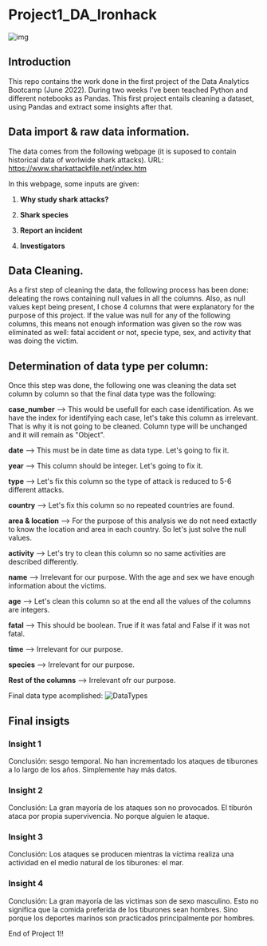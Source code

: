 



# Project1_DA_Ironhack
![img](https://th.bing.com/th/id/OIP.BKAQJ2Yd21yuXxALpBHqFAHaEK?w=271&h=180&c=7&r=0&o=5&dpr=1.34&pid=1.7)

## Introduction

This repo contains the work done in the first project of the Data Analytics Bootcamp (June 2022). During two weeks I've been teached Python and different notebooks as Pandas. This first project entails cleaning a dataset, using Pandas and extract some insights after that.

## Data import & raw data information.

The data comes from the following webpage (it is suposed to contain historical data of worlwide shark attacks).
URL: https://www.sharkattackfile.net/index.htm

In this webpage, some inputs are given:

1. **Why study shark attacks?** 

1. **Shark species** 

1. **Report an incident**

1. **Investigators** 


## Data Cleaning.

As a first step of cleaning the data, the following process has been done: deleating the rows containing null values in all the columns. Also, as null values kept being present, I chose 4 columns that were explanatory for the purpose of this project. If the value was null for any of the following columns, this means not enough information was given so the row was eliminated as well: fatal accident or not, specie type, sex, and activity that was doing the victim.



## Determination of data type per column:

Once this step was done, the following one was cleaning the data set column by column so that the final data type was the following:

**case_number** --> This would be usefull for each case identification. As we have the index for identifying each case, let's take this column as irrelevant. That is why it is not going to be cleaned. Column type will be unchanged and it will remain as "Object".

**date** --> This must be in date time as data type. Let's going to fix it.

**year** --> This column should be integer. Let's going to fix it.

**type** --> Let's fix this column so the type of attack is reduced to 5-6 different attacks.

**country** --> Let's fix this column so no repeated countries are found.

**area & location** --> For the purpose of this analysis we do not need extactly to know the location and area in each country. So let's just solve the null values.

**activity** --> Let's try to clean this column so no same activities are described differently.

**name** --> Irrelevant for our purpose. With the age and sex we have enough information about the victims.

**age** --> Let's clean this column so at the end all the values of the columns are integers.

**fatal** --> This should be boolean. True if it was fatal and False if it was not fatal.

**time** --> Irrelevant for our purpose.

**species** --> Irrelevant for our purpose.

**Rest of the columns** --> Irrelevant ofr our purpose.

Final data type acomplished:
![DataTypes]("https://github.com/adominguez033/Project1_DA_Ironhack/blob/main/Images/DataTypes.png")

## Final insigts

### Insight 1
Conclusión: sesgo temporal. No han incrementado los ataques de tiburones a lo largo de los años. Simplemente hay más datos.

### Insight 2
Conclusión: La gran mayoría de los ataques son no provocados. El tiburón ataca por propia supervivencia. No porque alguien le ataque.

### Insight 3
Conclusión: Los ataques se producen mientras la víctima realiza una actividad en el medio natural de los tiburones: el mar.

### Insight 4
Conclusión: La gran mayoría de las victimas son de sexo masculino. Esto no significa que la comida preferida de los tiburones sean hombres. Sino porque los deportes marinos son practicados principalmente por hombres.



End of Project 1!!

